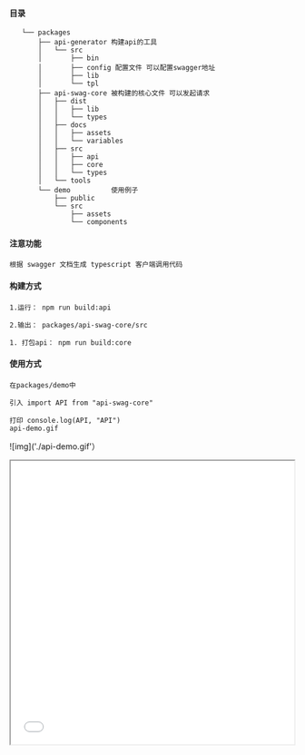 #### 目录
 ```
    └── packages
        ├── api-generator 构建api的工具
        │   └── src
        │       ├── bin
        │       ├── config 配置文件 可以配置swagger地址
        │       ├── lib
        │       └── tpl
        ├── api-swag-core 被构建的核心文件 可以发起请求
        │   ├── dist
        │   │   ├── lib
        │   │   └── types
        │   ├── docs
        │   │   ├── assets
        │   │   └── variables
        │   ├── src
        │   │   ├── api
        │   │   ├── core
        │   │   └── types
        │   └── tools
        └── demo          使用例子
            ├── public
            └── src
                ├── assets
                └── components
 ```
#### 注意功能
    根据 swagger 文档生成 typescript 客户端调用代码
#### 构建方式
    1.运行： npm run build:api

    2.输出： packages/api-swag-core/src

    1. 打包api： npm run build:core
#### 使用方式
    在packages/demo中

    引入 import API from "api-swag-core"

    打印 console.log(API, "API")
    api-demo.gif

 ![img]('./api-demo.gif'）

 <iframe height=500 width=500 src="./api-demo.gif">